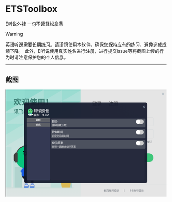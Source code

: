 # ETSToolbox

E听说外挂 一句不读轻松拿满

>[!WARNING]
>英语听说需要长期练习。请谨慎使用本软件，确保您保持应有的练习，避免造成成绩下降。
>此外，E听说使用真实姓名进行注册，进行提交issue等将截图上传的行为时请注意保护您的个人信息。

---
## 截图
![Screenshot](assets/image.png)